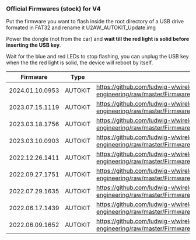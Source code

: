### Official Firmwares (stock) for V4

Put the firmware you want to flash inside the root directory of a USB drive formated in FAT32 and rename it U2AW_AUTOKIT_Update.img

Power the dongle (not from the car) and **wait till the red light is solid before inserting the USB key**.

Wait for the blue and red LEDs to stop flashing, you can unplug the USB key when the the red light is solid, the device will reboot by itself.

| Firmware | Type | Download link |
| - | - | - |
| 2024.01.10.0953 | AUTOKIT | https://github.com/ludwig-v/wireless-carplay-dongle-reverse-engineering/raw/master/Firmware/U2AW/_AUTOKIT/2024.01.10.0953/U2AW_AUTOKIT_Update.img |
| 2023.07.15.1119 | AUTOKIT | https://github.com/ludwig-v/wireless-carplay-dongle-reverse-engineering/raw/master/Firmware/U2AW/_AUTOKIT/2023.07.15.1119/U2AW_AUTOKIT_Update.img |
| 2023.03.18.1756 | AUTOKIT | https://github.com/ludwig-v/wireless-carplay-dongle-reverse-engineering/raw/master/Firmware/U2AW/_AUTOKIT/2023.03.18.1756/U2AW_AUTOKIT_Update.img |
| 2023.03.10.0903 | AUTOKIT | https://github.com/ludwig-v/wireless-carplay-dongle-reverse-engineering/raw/master/Firmware/U2AW/_AUTOKIT/2023.03.10.0903/U2AW_AUTOKIT_Update.img |
| 2022.12.26.1411 | AUTOKIT | https://github.com/ludwig-v/wireless-carplay-dongle-reverse-engineering/raw/master/Firmware/U2AW/_AUTOKIT/2022.12.26.1411/U2AW_AUTOKIT_Update.img |
| 2022.09.27.1751 | AUTOKIT | https://github.com/ludwig-v/wireless-carplay-dongle-reverse-engineering/raw/master/Firmware/U2AW/_AUTOKIT/2022.09.27.1751/U2AW_AUTOKIT_Update.img |
| 2022.07.29.1635 | AUTOKIT | https://github.com/ludwig-v/wireless-carplay-dongle-reverse-engineering/raw/master/Firmware/U2AW/_AUTOKIT/2022.07.29.1635/U2AW_AUTOKIT_Update.img |
| 2022.06.17.1439 | AUTOKIT | https://github.com/ludwig-v/wireless-carplay-dongle-reverse-engineering/raw/master/Firmware/U2AW/_AUTOKIT/2022.06.17.1439/U2AW_AUTOKIT_Update.img |
| 2022.06.09.1652 | AUTOKIT | https://github.com/ludwig-v/wireless-carplay-dongle-reverse-engineering/raw/master/Firmware/U2AW/_AUTOKIT/2022.06.09.1652/U2AW_AUTOKIT_Update.img |
